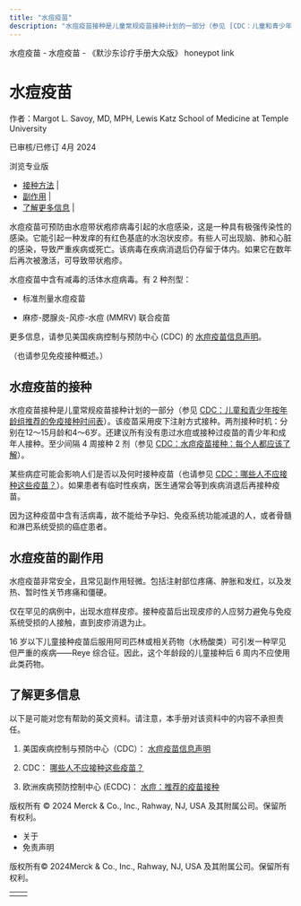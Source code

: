 ```yaml
---
title: "水痘疫苗"
description: "水痘疫苗接种是儿童常规疫苗接种计划的一部分（参见 [CDC：儿童和青少年按年龄组推荐的免疫接种时间表](https://www.cdc.gov/vaccines/schedules/hcp/imz/child-adolescent.html)）。该疫苗采用皮下注射方式接种。两剂接种时机：分别在12～15月龄和4～6岁。还建议所有没有患过水痘或接种过疫苗的青少年和成年人接种。至少间隔 4 周接种 2 剂（参见 [CDC：水痘疫苗接种：每个人都应该了解](https://www.cdc.gov/vaccines/vpd/varicella/public/index.html)）。"
---
```


﻿水痘疫苗 \- 水痘疫苗 \- 《默沙东诊疗手册大众版》 honeypot link

# 水痘疫苗

作者：Margot L. Savoy, MD, MPH, Lewis Katz School of Medicine at Temple University

已审核/已修订 4月 2024

浏览专业版

- [接种方法](#接种方法_v16234271_zh) \|
- [副作用](#副作用_v16234275_zh) \|
- [了解更多信息](#了解更多信息_v44322875_zh) \|

水痘疫苗可预防由水痘带状疱疹病毒引起的水痘感染，这是一种具有极强传染性的感染。它能引起一种发痒的有红色基底的水泡状皮疹。有些人可出现脑、肺和心脏的感染，导致严重疾病或死亡。该病毒在疾病消退后仍存留于体内。如果它在数年后再次被激活，可导致带状疱疹。

水痘疫苗中含有减毒的活体水痘病毒。有 2 种剂型：

- 标准剂量水痘疫苗

- 麻疹-腮腺炎-风疹-水痘 (MMRV) 联合疫苗


更多信息，请参见美国疾病控制与预防中心 (CDC) 的 [水痘疫苗信息声明](http://www.cdc.gov/vaccines/hcp/vis/vis-statements/varicella.html)。

（也请参见免疫接种概述。）

## 水痘疫苗的接种

水痘疫苗接种是儿童常规疫苗接种计划的一部分（参见 [CDC：儿童和青少年按年龄组推荐的免疫接种时间表](https://www.cdc.gov/vaccines/schedules/hcp/imz/child-adolescent.html)）。该疫苗采用皮下注射方式接种。两剂接种时机：分别在12～15月龄和4～6岁。还建议所有没有患过水痘或接种过疫苗的青少年和成年人接种。至少间隔 4 周接种 2 剂（参见 [CDC：水痘疫苗接种：每个人都应该了解](https://www.cdc.gov/vaccines/vpd/varicella/public/index.html)）。

某些病症可能会影响人们是否以及何时接种疫苗（也请参见 [CDC：哪些人不应接种这些疫苗？](https://www.cdc.gov/vaccines/vpd/should-not-vacc.html#tdap)）。如果患者有临时性疾病，医生通常会等到疾病消退后再接种疫苗。

因为这种疫苗中含有活病毒，故不能给予孕妇、免疫系统功能减退的人，或者骨髓和淋巴系统受损的癌症患者。

## 水痘疫苗的副作用

水痘疫苗非常安全，且常见副作用轻微。包括注射部位疼痛、肿胀和发红，以及发热、暂时性关节疼痛和僵硬。

仅在罕见的病例中，出现水痘样皮疹。接种疫苗后出现皮疹的人应努力避免与免疫系统受损的人接触，直到皮疹消退为止。

16 岁以下儿童接种疫苗后服用阿司匹林或相关药物（水杨酸类）可引发一种罕见但严重的疾病——Reye 综合征。因此，这个年龄段的儿童接种后 6 周内不应使用此类药物。

## 了解更多信息

以下是可能对您有帮助的英文资料。请注意，本手册对该资料中的内容不承担责任。

1. 美国疾病控制与预防中心（CDC）： [水痘疫苗信息声明](https://www.cdc.gov/vaccines/hcp/vis/vis-statements/varicella.html)

2. CDC： [哪些人不应接种这些疫苗？](https://www.cdc.gov/vaccines/vpd/should-not-vacc.html#tdap)

3. 欧洲疾病预防控制中心 (ECDC)： [水痘：推荐的疫苗接种](https://vaccine-schedule.ecdc.europa.eu/Scheduler/ByDisease?SelectedDiseaseId=11&SelectedCountryIdByDisease=-1)




版权所有 © 2024
Merck & Co., Inc., Rahway, NJ, USA 及其附属公司。保留所有权利。

- 关于
- 免责声明

版权所有© 2024Merck & Co., Inc., Rahway, NJ, USA 及其附属公司。保留所有权利。

|     |     |
| --- | --- |
|  |  |